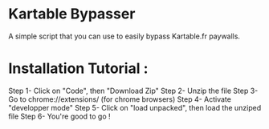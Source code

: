 # Kartable Bypasser
A simple script that you can use to easily bypass Kartable.fr paywalls.

# Installation Tutorial : 

Step 1- Click on "Code", then "Download Zip"
Step 2- Unzip the file
Step 3- Go to chrome://extensions/ (for chrome browsers)
Step 4- Activate "developper mode"
Step 5- Click on "load unpacked", then load the unziped file
Step 6- You're good to go !

